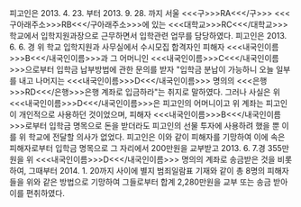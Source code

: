 피고인은 2013. 4. 23. 부터 2013. 9. 28. 까지 서울 <<<구>>>RA<<</구>>> <<<구아래주소>>>RB<<</구아래주소>>>에 있는 <<<대학교>>>RC<<</대학교>>>학교에서 입학지원과장으로 근무하면서 입학관련 업무를 담당하였다.
피고인은 2013. 6. 6. 경 위 학교 입학지원과 사무실에서 수시모집 합격자인 피해자
<<<내국인이름>>>B<<</내국인이름>>>과 그 어머니인 <<<내국인이름>>>C<<</내국인이름>>>으로부터 입학금 납부방법에 관한 문의를 받자 "입학금 분납이 가능하니 오늘 일부를 내고 나머지는 <<<내국인이름>>>D<<</내국인이름>>> 명의의 <<<은행>>>RD<<</은행>>>은행 계좌로 입금하라"는 취지로 말하였다. 그러나 사실은 위 <<<내국인이름>>>D<<</내국인이름>>>은 피고인의 어머니이고 위 계좌는 피고인이 개인적으로 사용하던 것이었으며, 피해자 <<<내국인이름>>>B<<</내국인이름>>>로부터 입학금 명목으로 돈을 받더라도 피고인의 선물 투자에 사용하려 했을 뿐 이를 위 학교에 전달할 의사가 없었다.
피고인은 이와 같이 피해자를 기망하여 이에 속은 피해자로부터 입학금 명목으로 그 자리에서 200만원을 교부받고 2013. 6. 7.경 355만원을 위 <<<내국인이름>>>D<<</내국인이름>>> 명의의 계좌로 송금받은 것을 비롯하여, 그때부터 2014. 1. 20까지 사이에 별지 범죄일람표 기재와 같이 총 8명의 피해자들을 위와 같은 방법으로 기망하여 그들로부터 합계 2,280만원을 교부 또는 송금 받아 이를 편취하였다.